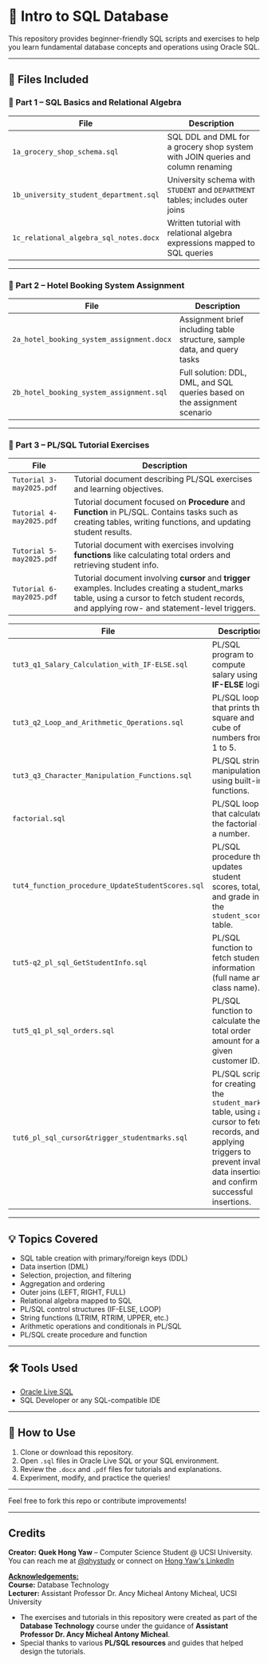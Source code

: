 # 📘 Intro to SQL Database

This repository provides beginner-friendly SQL scripts and exercises to help you learn fundamental database concepts and operations using Oracle SQL.

---

## 📁 Files Included

### 🔹 Part 1 – SQL Basics and Relational Algebra

| File                                   | Description                                                                 |
|----------------------------------------|-----------------------------------------------------------------------------|
| `1a_grocery_shop_schema.sql`           | SQL DDL and DML for a grocery shop system with JOIN queries and column renaming |
| `1b_university_student_department.sql` | University schema with `STUDENT` and `DEPARTMENT` tables; includes outer joins |
| `1c_relational_algebra_sql_notes.docx` | Written tutorial with relational algebra expressions mapped to SQL queries |

---

### 🔹 Part 2 – Hotel Booking System Assignment

| File                                        | Description                                                                 |
|---------------------------------------------|-----------------------------------------------------------------------------|
| `2a_hotel_booking_system_assignment.docx`   | Assignment brief including table structure, sample data, and query tasks    |
| `2b_hotel_booking_system_assignment.sql`    | Full solution: DDL, DML, and SQL queries based on the assignment scenario   |

---

### 🔹 Part 3 – PL/SQL Tutorial Exercises

| **File**                                              | **Description**                                                                 |
|-------------------------------------------------------|---------------------------------------------------------------------------------|
| `Tutorial 3-may2025.pdf`                               | Tutorial document describing PL/SQL exercises and learning objectives.           |
| `Tutorial 4-may2025.pdf`                               | Tutorial document focused on **Procedure** and **Function** in PL/SQL. Contains tasks such as creating tables, writing functions, and updating student results. |
| `Tutorial 5-may2025.pdf`                               | Tutorial document with exercises involving **functions** like calculating total orders and retrieving student info. |
| `Tutorial 6-may2025.pdf`                               | Tutorial document involving **cursor** and **trigger** examples. Includes creating a student_marks table, using a cursor to fetch student records, and applying row- and statement-level triggers. |

| **File**                                              | **Description**                                                                 |
|-------------------------------------------------------|---------------------------------------------------------------------------------|
| `tut3_q1_Salary_Calculation_with_IF-ELSE.sql`           | PL/SQL program to compute salary using **IF-ELSE** logic.                       |
| `tut3_q2_Loop_and_Arithmetic_Operations.sql`            | PL/SQL loop that prints the square and cube of numbers from 1 to 5.             |
| `tut3_q3_Character_Manipulation_Functions.sql`          | PL/SQL string manipulation using built-in functions.                            |
| `factorial.sql`                                        | PL/SQL loop that calculates the factorial of a number.                         |
| `tut4_function_procedure_UpdateStudentScores.sql`       | PL/SQL procedure that updates student scores, total, and grade in the `student_scores` table. |
| `tut5-q2_pl_sql_GetStudentInfo.sql`                     | PL/SQL function to fetch student information (full name and class name).        |
| `tut5_q1_pl_sql_orders.sql`                             | PL/SQL function to calculate the total order amount for a given customer ID.    |
| `tut6_pl_sql_cursor&trigger_studentmarks.sql`           | PL/SQL script for creating the `student_marks` table, using a cursor to fetch records, and applying triggers to prevent invalid data insertion and confirm successful insertions. |

---

## 💡 Topics Covered

- SQL table creation with primary/foreign keys (DDL)
- Data insertion (DML)
- Selection, projection, and filtering
- Aggregation and ordering
- Outer joins (LEFT, RIGHT, FULL)
- Relational algebra mapped to SQL
- PL/SQL control structures (IF-ELSE, LOOP)
- String functions (LTRIM, RTRIM, UPPER, etc.)
- Arithmetic operations and conditionals in PL/SQL
- PL/SQL create procedure and function

---

## 🛠️ Tools Used

- [Oracle Live SQL](https://livesql.oracle.com/)
- SQL Developer or any SQL-compatible IDE

---

## 📌 How to Use

1. Clone or download this repository.
2. Open `.sql` files in Oracle Live SQL or your SQL environment.
3. Review the `.docx` and `.pdf` files for tutorials and explanations.
4. Experiment, modify, and practice the queries!

---

Feel free to fork this repo or contribute improvements!

---

## Credits
**Creator:** **Quek Hong Yaw** – Computer Science Student @ UCSI University. You can reach me at [@qhystudy](mailto:qhystudy@gmail.com) or connect on [Hong Yaw's LinkedIn](https://www.linkedin.com/in/hong-yaw-quek-88617b301/details/education/)


<u>**Acknowledgements:**</u>  
**Course:** Database Technology  
**Lecturer:** Assistant Professor Dr. Ancy Micheal Antony Micheal, UCSI University  
- The exercises and tutorials in this repository were created as part of the **Database Technology** course under the guidance of **Assistant Professor Dr. Ancy Micheal Antony Micheal**.  
- Special thanks to various **PL/SQL resources** and guides that helped design the tutorials.
